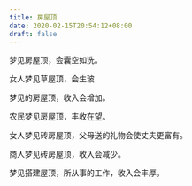 ```yaml
---
title: 房屋顶
date: 2020-02-15T20:54:12+08:00
draft: false
---
```


梦见房屋顶，会囊空如洗。



女人梦见草屋顶，会生玻


梦见的房屋顶，收入会增加。



农民梦见房屋顶，丰收在望。



女人梦见砖房屋顶，父母送的礼物会使丈夫更富有。



商人梦见砖房屋顶，收入会减少。



梦见搭建屋顶，所从事的工作，收入会丰厚。
